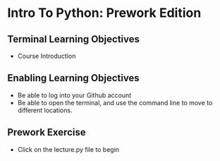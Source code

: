 # Intro To Python: Prework Edition
## Terminal Learning Objectives
- Course Introduction

## Enabling Learning Objectives
- Be able to log into your Github account
- Be able to open the terminal, and use the command line to move to different locations.

## Prework Exercise
- Click on the lecture.py file to begin